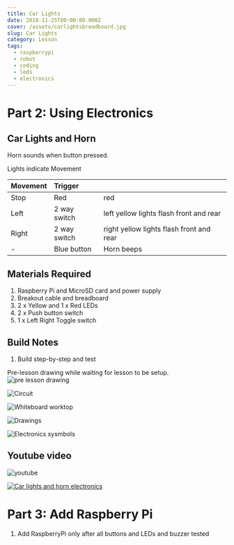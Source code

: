 ```yaml
---
title: Car Lights
date: 2018-11-25T00:00:00.000Z
cover: /assets/carlightsbreadboard.jpg
slug: Car Lights
category: Lesson
tags:
  - raspberrypi
  - robot
  - coding
  - leds
  - electronics
---
```

# Part 2: Using Electronics


## Car Lights and Horn
Horn sounds when button pressed.

Lights indicate Movement


| Movement      | Trigger        |     |
|:------------- |:-------------| :-----|
| Stop          | Red            | red | 
| Left          | 2 way switch  | left yellow lights flash front and rear |
| Right         | 2 way switch  | right yellow lights flash front and rear |
| -             | Blue button    | Horn beeps |

  



## Materials Required

1. Raspberry Pi and MicroSD card and power supply
2. Breakout cable and breadboard
3. 2 x Yellow and 1 x Red LEDs 
4. 2 x Push button switch
4. 1 x Left Right Toggle switch
   
## Build Notes
1. Build step-by-step and test

Pre-lesson drawing while waiting for lesson to be setup.
![pre lesson drawing](/assets/Carlights_DoraSantawarmup.jpg)

![Circuit](/assets/carlightsbreadboard.jpg)

![Whiteboard worktop](/assets/carlightswhiteboard.jpg)

![Drawings](/assets/carlightsdrawings.jpg)

![Electronics sysmbols](/assets/carlightssymbols.jpg)

## Youtube video

![youtube](/assets/youtube.png)

[![Car lights and horn electronics](https://img.youtube.com/vi/gXLyQUFMQ9g/0.jpg)](https://www.youtube.com/watch?v=gXLyQUFMQ9g)





# Part 3: Add Raspberry Pi
1. Add RaspberryPi only after all buttons and LEDs and buzzer tested
